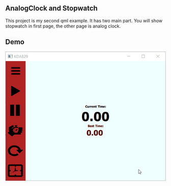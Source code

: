 ## AnalogClock and Stopwatch
This project is my second qml example. It has two main part. You will show stopwatch in first page, the other page is analog clock.

## Demo
![Farmers Market Finder - Animated gif demo](demo/demo.gif)
